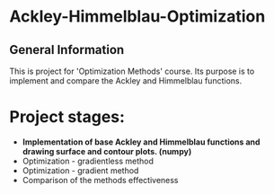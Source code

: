 # Ackley-Himmelblau-Optimization

## General Information

This is project for 'Optimization Methods' course. Its purpose is to implement and compare the Ackley and Himmelblau functions.

# Project stages:

* **Implementation of base Ackley and Himmelblau functions and drawing surface and contour plots. (numpy)**
* Optimization - gradientless method
* Optimization - gradient method
* Comparison of the methods effectiveness 
